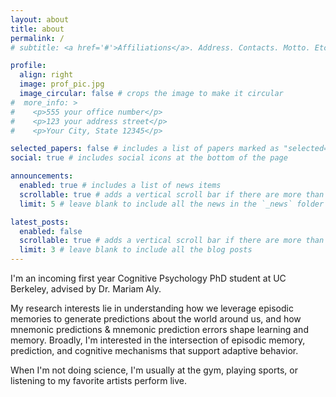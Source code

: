 ```yaml
---
layout: about
title: about
permalink: /
# subtitle: <a href='#'>Affiliations</a>. Address. Contacts. Motto. Etc.

profile:
  align: right
  image: prof_pic.jpg
  image_circular: false # crops the image to make it circular
#  more_info: >
#    <p>555 your office number</p>
#    <p>123 your address street</p>
#    <p>Your City, State 12345</p>

selected_papers: false # includes a list of papers marked as "selected={true}"
social: true # includes social icons at the bottom of the page

announcements:
  enabled: true # includes a list of news items
  scrollable: true # adds a vertical scroll bar if there are more than 3 news items
  limit: 5 # leave blank to include all the news in the `_news` folder

latest_posts:
  enabled: false
  scrollable: true # adds a vertical scroll bar if there are more than 3 new posts items
  limit: 3 # leave blank to include all the blog posts
---
```


I'm an incoming first year Cognitive Psychology PhD student at UC Berkeley, advised by Dr. Mariam Aly. 

My research interests lie in understanding how we leverage episodic memories to generate predictions about the world around us, and how mnemonic predictions & mnemonic prediction errors shape learning and memory. Broadly, I'm interested in the intersection of episodic memory, prediction, and cognitive mechanisms that support adaptive behavior. 

When I'm not doing science, I'm usually at the gym, playing sports, or listening to my favorite artists perform live.


